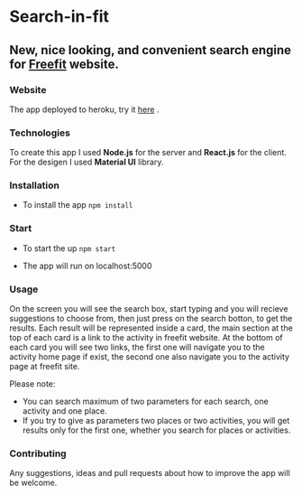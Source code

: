 # Search-in-fit

## New, nice looking, and convenient search engine for [Freefit](https://freefit.co.il/) website.

### Website

The app deployed to heroku, try it [here](https://search-in-fit.herokuapp.com/) .

### Technologies

To create this app I used **Node.js** for the server and **React.js** for the client.
For the desigen I used **Material UI** library.

### Installation

- To install the app `npm install`

### Start

- To start the up `npm start`

- The app will run on localhost:5000

### Usage 

On the screen you will see the search box, start typing and you will recieve suggestions to choose from,
then just press on the search botton, to get the results.
Each result will be represented inside a card, the main section at the top of each card is a link to the activity
in freefit website. At the bottom of each card you will see two links, the first one will navigate you to the 
activity home page if exist, the second one also navigate you to the activity page at freefit site.

Please note:

- You can search maximum of two parameters for each search, one activity and one place.
- If you try to give as parameters two places or two activities, you will get results only for the first one,
    whether you search for places or activities.

### Contributing

Any suggestions, ideas and pull requests about how to improve the app will be welcome.